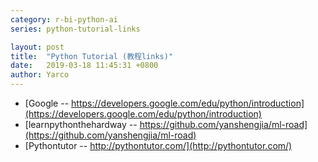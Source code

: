 ```yaml
---
category: r-bi-python-ai
series: python-tutorial-links

layout: post 
title:  "Python Tutorial (教程links)"
date:   2019-03-18 11:45:31 +0800
author: Yarco
---
```


* [Google -- https://developers.google.com/edu/python/introduction](https://developers.google.com/edu/python/introduction)
* [learnpythonthehardway -- https://github.com/yanshengjia/ml-road](https://github.com/yanshengjia/ml-road)
* [Pythontutor -- http://pythontutor.com/](http://pythontutor.com/)

